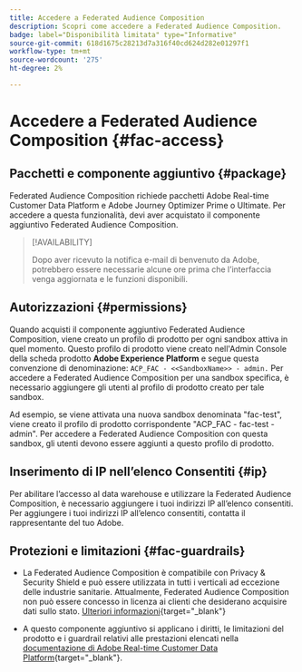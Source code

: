 ```yaml
---
title: Accedere a Federated Audience Composition
description: Scopri come accedere a Federated Audience Composition.
badge: label="Disponibilità limitata" type="Informative"
source-git-commit: 618d1675c28213d7a316f40cd624d282e01297f1
workflow-type: tm+mt
source-wordcount: '275'
ht-degree: 2%

---
```


# Accedere a Federated Audience Composition {#fac-access}

## Pacchetti e componente aggiuntivo {#package}

Federated Audience Composition richiede pacchetti Adobe Real-time Customer Data Platform e Adobe Journey Optimizer Prime o Ultimate. Per accedere a questa funzionalità, devi aver acquistato il componente aggiuntivo Federated Audience Composition.

>[!AVAILABILITY]
>
>Dopo aver ricevuto la notifica e-mail di benvenuto da Adobe, potrebbero essere necessarie alcune ore prima che l’interfaccia venga aggiornata e le funzioni disponibili.

## Autorizzazioni {#permissions}

Quando acquisti il componente aggiuntivo Federated Audience Composition, viene creato un profilo di prodotto per ogni sandbox attiva in quel momento. Questo profilo di prodotto viene creato nell&#39;Admin Console della scheda prodotto **Adobe Experience Platform** e segue questa convenzione di denominazione: `ACP_FAC - <<SandboxName>> - admin.` Per accedere a Federated Audience Composition per una sandbox specifica, è necessario aggiungere gli utenti al profilo di prodotto creato per tale sandbox.

Ad esempio, se viene attivata una nuova sandbox denominata &quot;fac-test&quot;, viene creato il profilo di prodotto corrispondente &quot;ACP_FAC - fac-test - admin&quot;. Per accedere a Federated Audience Composition con questa sandbox, gli utenti devono essere aggiunti a questo profilo di prodotto.

## Inserimento di IP nell’elenco Consentiti {#ip}

Per abilitare l’accesso al data warehouse e utilizzare la Federated Audience Composition, è necessario aggiungere i tuoi indirizzi IP all’elenco consentiti. Per aggiungere i tuoi indirizzi IP all’elenco consentiti, contatta il rappresentante del tuo Adobe.

## Protezioni e limitazioni {#fac-guardrails}

* La Federated Audience Composition è compatibile con Privacy &amp; Security Shield e può essere utilizzata in tutti i verticali ad eccezione delle industrie sanitarie. Attualmente, Federated Audience Composition non può essere concesso in licenza ai clienti che desiderano acquisire dati sullo stato. [Ulteriori informazioni](https://experienceleague.adobe.com/en/docs/events/customer-data-management-voices-recordings/governance/healthcare-shield){target="_blank"}

* A questo componente aggiuntivo si applicano i diritti, le limitazioni del prodotto e i guardrail relativi alle prestazioni elencati nella [documentazione di Adobe Real-time Customer Data Platform](https://experienceleague.adobe.com/en/docs/experience-platform/profile/guardrails){target="_blank"}.
